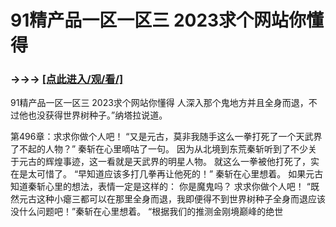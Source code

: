 # 91精产品一区一区三 2023求个网站你懂得

### →→→ <a href="http://3t3e.com/index.html">[点此进入/观/看/]</a>

91精产品一区一区三 2023求个网站你懂得
 人深入那个鬼地方并且全身而退，不过他也没获得世界树种子。”纳塔拉说道。

第496章：求求你做个人吧！
    “又是元古，莫非我随手这么一拳打死了一个天武界了不起的人物？”
    秦斩在心里嘀咕了一句。
    因为从北境到东荒秦斩听到了不少关于元古的辉煌事迹，这一看就是天武界的明星人物。
    就这么一拳被他打死了，实在是太可惜了。
    “早知道应该多打几拳再让他死的！”
    秦斩在心里想着。
    如果元古知道秦斩心里的想法，表情一定是这样的：
    你是魔鬼吗？
    求求你做个人吧！
    “既然元古这种小瘪三都可以在那里全身而退，我即便得不到世界树种子全身而退应该没什么问题吧！”秦斩在心里想着。
    “根据我们的推测金刚境巅峰的绝世
